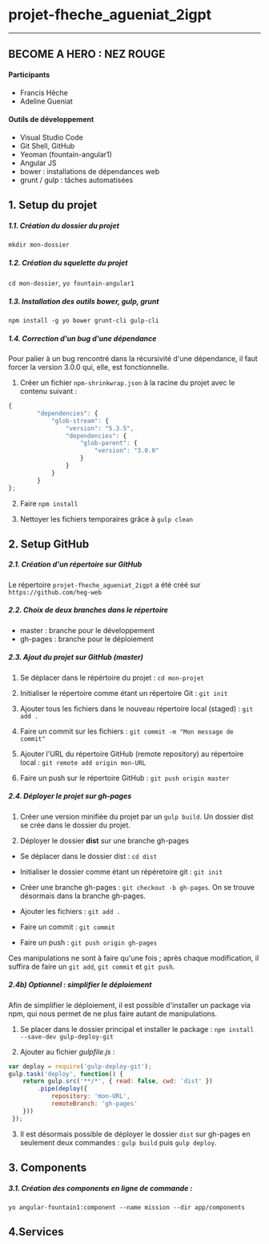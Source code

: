 # projet-fheche_agueniat_2igpt
----------------------------
## BECOME A HERO : NEZ ROUGE
#### Participants 
- Francis Hêche
- Adeline Gueniat

#### Outils de développement
- Visual Studio Code
- Git Shell, GitHub
- Yeoman (fountain-angular1)
- Angular JS
- bower : installations de dépendances web
- grunt / gulp : tâches automatisées

## 1. Setup du projet
##### 1.1. Création du dossier du projet
```mkdir mon-dossier```

##### 1.2. Création du squelette du projet
```cd mon-dossier```, ```yo fountain-angular1```

##### 1.3. Installation des outils bower, gulp, grunt
```npm install -g yo bower grunt-cli gulp-cli``` 

##### 1.4. Correction d'un bug d'une dépendance

Pour palier à un bug rencontré dans la récursivité d'une dépendance, il faut forcer la version 3.0.0 qui, elle, est fonctionnelle. 
 1) Créer un fichier ```npm-shrinkwrap.json``` à la racine du projet avec le contenu suivant :
 ```javascript
 {
         "dependencies": {
             "glob-stream": {
                 "version": "5.3.5",
                 "dependencies": {
                     "glob-parent": {
                         "version": "3.0.0"
                     }
                 }
             }
         }
};
```

2) Faire ```npm install``` 

3) Nettoyer les fichiers temporaires grâce à ```gulp clean```

## 2. Setup GitHub

##### 2.1. Création d'un répertoire sur GitHub

Le répertoire ```projet-fheche_agueniat_2igpt``` a été créé sur ```https://github.com/heg-web```

##### 2.2. Choix de deux branches dans le répertoire
- master : branche pour le développement
- gh-pages : branche pour le déploiement

##### 2.3. Ajout du projet sur GitHub (master)

1) Se déplacer dans le répértoire du projet : ```cd mon-projet```

2) Initialiser le répertoire comme étant un répertoire Git : ```git init```

3) Ajouter tous les fichiers dans le nouveau répertoire local (staged) : ```git add . ```

4) Faire un commit sur les fichiers : ```git commit -m "Mon message de commit"``` 

5) Ajouter l'URL du répertoire GitHub (remote repository) au répertoire local : ```git remote add origin mon-URL```

6) Faire un push sur le répertoire GitHub : ```git push origin master```

##### 2.4. Déployer le projet sur gh-pages

1) Créer une version minifiée du projet par un ```gulp build```. Un dossier dist se crée dans le dossier du projet.

2) Déployer le dossier **dist** sur une branche gh-pages

- Se déplacer dans le dossier dist : ```cd dist```

- Initialiser le dossier comme étant un répéretoire git : ```git init```

- Créer une branche gh-pages : ```git checkout -b gh-pages```. On se trouve désormais dans la branche gh-pages.

- Ajouter les fichiers : ```git add .```

- Faire un commit : ```git commit```

- Faire un push : ```git push origin gh-pages```

Ces manipulations ne sont à faire qu'une fois ; après chaque modification, il suffira de faire un ```git add```, ```git commit``` et ```git push```.

##### 2.4b) Optionnel : simplifier le déploiement

Afin de simplifier le déploiement, il est possible d'installer un package via npm, qui nous permet de ne plus faire autant de manipulations.

1) Se placer dans le dossier principal et installer le package : ```npm install --save-dev gulp-deploy-git```

2) Ajouter au fichier *gulpfile.js* : 

```javascript
var deploy = require('gulp-deploy-git');
gulp.task('deploy', function() {
	return gulp.src('**/*', { read: false, cwd: 'dist' })
		.pipe(deploy({
			repository: 'mon-URL',
			remoteBranch: 'gh-pages'
	}))
 });
 ```
 3) Il est désormais possible de déployer le dossier ```dist``` sur gh-pages en seulement deux commandes : ```gulp build``` puis ```gulp deploy```.
 
 
 ## 3. Components
 ##### 3.1. Création des components en ligne de commande :  
 ```yo angular-fountain1:component --name mission --dir app/components``` 
 
 ## 4.Services

